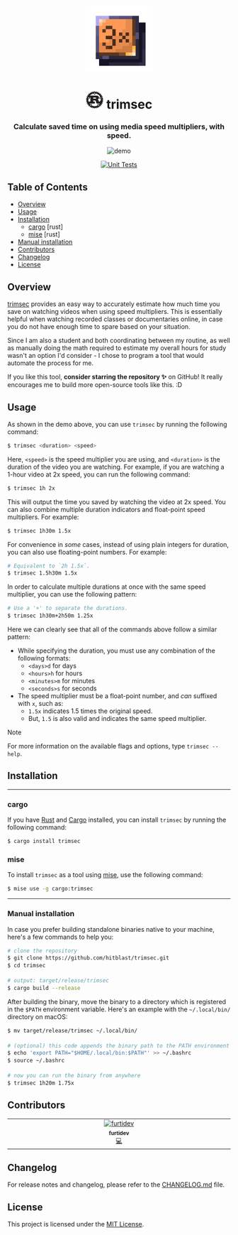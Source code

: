 <div align="center">

<img src="assets/sprite.png" width="150px">

# <img src="https://raw.githubusercontent.com/github/explore/80688e429a7d4ef2fca1e82350fe8e3517d3494d/topics/rust/rust.png" width="40px"> trimsec
### Calculate saved time on using media speed multipliers, with speed.

![demo](https://github.com/user-attachments/assets/a4d9a91c-f59e-4579-b96b-28e38782f851)

[![Unit Tests](https://github.com/hitblast/trimsec/actions/workflows/tests.yml/badge.svg)](https://github.com/hitblast/trimsec/actions/workflows/tests.yml)

</div>

## Table of Contents

- [Overview](#overview)
- [Usage](#usage)
- [Installation](#installation)
  - [cargo](#cargo) [rust]
  - [mise](#mise) [rust]
- [Manual installation](#manual-installation)
- [Contributors](#contributors)
- [Changelog](#changelog)
- [License](#license)

## Overview

[trimsec](https://crates.io/crates/trimsec) provides an easy way to accurately
estimate how much time you save on watching videos when using speed multipliers.
This is essentially helpful when watching recorded classes or documentaries
online, in case you do not have enough time to spare based on your situation.

Since I am also a student and both coordinating between my routine, as well as
manually doing the math required to estimate my overall hours for study wasn't
an option I'd consider - I chose to program a tool that would automate the
process for me.

If you like this tool, **consider starring the repository ✨** on GitHub! It
really encourages me to build more open-source tools like this. :D

## Usage

As shown in the demo above, you can use `trimsec` by running the following command:

```bash
$ trimsec <duration> <speed>
```

Here, `<speed>` is the speed multiplier you are using, and `<duration>` is the
duration of the video you are watching. For example, if you are watching a 1-hour
video at 2x speed, you can run the following command:

```bash
$ trimsec 1h 2x
```

This will output the time you saved by watching the video at 2x speed. You can
also combine multiple duration indicators and float-point speed multipliers. For
example:

```bash
$ trimsec 1h30m 1.5x
```

For convenience in *some* cases, instead of using plain integers for duration,
you can also use floating-point numbers. For example:

```bash
# Equivalent to `2h 1.5x`.
$ trimsec 1.5h30m 1.5x
```

In order to calculate multiple durations at once with the same speed multiplier,
you can use the following pattern:

```bash
# Use a '+' to separate the durations.
$ trimsec 1h30m+2h50m 1.25x
```

Here we can clearly see that all of the commands above follow a similar pattern:

- While specifying the duration, you must use any combination of the following formats:
  - `<days>d` for days
  - `<hours>h` for hours
  - `<minutes>m` for minutes
  - `<seconds>s` for seconds
- The speed multiplier must be a float-point number, and *can* suffixed with `x`, such as:
  - `1.5x` indicates 1.5 times the original speed.
  - But, `1.5` is also valid and indicates the same speed multiplier.

> [!NOTE]
> For more information on the available flags and options, type `trimsec --help`.

## Installation

---

### cargo

If you have [Rust](https://rust-lang.org/) and [Cargo](https://crates.io/)
installed, you can install `trimsec` by running the following command:

```bash
$ cargo install trimsec
```

### mise

To install `trimsec` as a tool using [mise](https://github.com/jdx/mise), use
the following command:

```bash
$ mise use -g cargo:trimsec
```

---

### Manual installation

In case you prefer building standalone binaries native to your machine, here's a
few commands to help you:

```bash
# clone the repository
$ git clone https://github.com/hitblast/trimsec.git
$ cd trimsec

# output: target/release/trimsec
$ cargo build --release
```

After building the binary, move the binary to a directory which is registered in
the `$PATH` environment variable. Here's an example with the `~/.local/bin/`
directory on macOS:

```bash
$ mv target/release/trimsec ~/.local/bin/

# (optional) this code appends the binary path to the PATH environment variable
$ echo 'export PATH="$HOME/.local/bin:$PATH"' >> ~/.bashrc
$ source ~/.bashrc

# now you can run the binary from anywhere
$ trimsec 1h20m 1.75x
```

## Contributors

<!-- ALL-CONTRIBUTORS-LIST:START - Do not remove or modify this section -->
<!-- prettier-ignore-start -->
<!-- markdownlint-disable -->
<table>
  <tbody>
    <tr>
      <td align="center" valign="top" width="14.28%"><a href="http://furtidev.github.io"><img src="https://avatars.githubusercontent.com/u/44488750?v=4?s=100" width="100px;" alt="furtidev"/><br /><sub><b>furtidev</b></sub></a><br /><a href="#code-furtidev" title="Code">💻</a></td>
    </tr>
  </tbody>
</table>

<!-- markdownlint-restore -->
<!-- prettier-ignore-end -->

<!-- ALL-CONTRIBUTORS-LIST:END -->

## Changelog

For release notes and changelog, please refer to the [CHANGELOG.md](https://github.com/hitblast/trimsec/blob/main/CHANGELOG.md) file.

## License

This project is licensed under the [MIT License](LICENSE).
